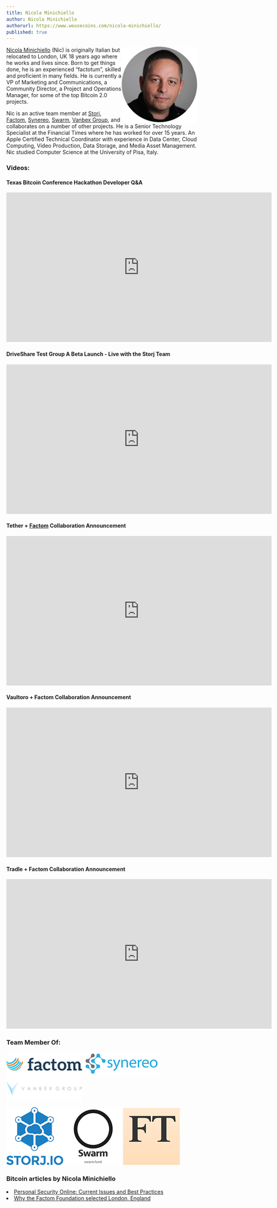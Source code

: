 ```yaml
---
title: Nicola Minichiello
author: Nicola Minichiello
authorurl: https://www.weusecoins.com/nicola-minichiello/
published: true
---
```

<img src="/images/nicola-minichiello.png" alt="Nicola Minichiello" align="right">

<a title="Nicola Minichiello" href="https://twitter.com/colortwits" target="_blank">Nicola Minichiello</a> (Nic) is originally Italian but relocated to London, UK 18 years ago where he works and lives since. Born to get things done, he is an experienced “factotum”, skilled and proficient in many fields. He is currently a VP of Marketing and Communications, a Community Director, a Project and Operations Manager, for some of the top Bitcoin 2.0 projects. 

Nic is an active team member at <a href="http://storj.io">Storj</a>, <a href="http://factom.org">Factom</a>, <a href="http://synereo.com">Synereo</a>, <a href="http://swarm.fund">Swarm</a>, <a href="http://vanbex.com">Vanbex Group</a>, and collaborates on a number of other projects. He is a Senior Technology Specialist at the Financial Times where he has worked for over 15 years. An Apple Certified Technical Coordinator with experience in Data Center, Cloud Computing, Video Production, Data Storage, and Media Asset Management. Nic studied Computer Science at the University of Pisa, Italy.


### Videos:

#### Texas Bitcoin Conference Hackathon Developer Q&A

<iframe width="700" height="394" src="https://www.youtube.com/embed/jCeufEk888g" frameborder="0" allowfullscreen></iframe>

#### DriveShare Test Group A Beta Launch - Live with the Storj Team

<iframe width="700" height="394" src="https://www.youtube.com/embed/BiTFmhKk4ow" frameborder="0" allowfullscreen></iframe>

#### Tether + [Factom](/what-is-factom/) Collaboration Announcement

<iframe width="700" height="394" src="https://www.youtube.com/embed/66cjwAOZoxo" frameborder="0" allowfullscreen></iframe>

#### Vaultoro + Factom Collaboration Announcement

<iframe width="700" height="394" src="https://www.youtube.com/embed/ieN2FqNhrrY" frameborder="0" allowfullscreen></iframe>

#### Tradle + Factom Collaboration Announcement
<iframe width="700" height="394" src="https://www.youtube.com/embed/3Lpxi262G54" frameborder="0" allowfullscreen></iframe>

### Team Member Of:

<a href="http://factom.org" align="left" target="_blank"><img
 src="/images/factom_logo_small.png" alt="Factom"
 style="border: 0px solid ; width: 200px;"></a> 
 <a href="http://synereo.com" align="middle" target="_blank"><img
 src="/images/synereo_logo.png" alt="Synereo"
 style="border: 0px solid ; width: 200px;"></a> 
 <a href="http://vanbex.com" align="right" target="_blank"><img
 src="/images/vanbexgroup_logo.png" alt="Vanbex Group"
 style="border: 0px solid ; width: 200px;"></a>

 <a href="http://storj.io" align="left" target="_blank"><img
 src="/images/storj_logo.png" alt="Storj"
 style="border: 0px solid ; width: 150px;"></a> <a href="http://swarm.fund" align="middle" target="_blank"><img
 src="/images/swarm_logo.png" alt="Swarm"
 style="border: 0px solid ; width: 150px;"></a> <a href="http://ft.com" align="right" target="_blank"><img
 src="/images/ft_logo.png"  alt="Financial Times"
 style="border: 0px solid ; width: 150px;"></a>
 

### Bitcoin articles by Nicola Minichiello

<li><a href="http://blog.storj.io/post/98182880593/personal-security-online-current-issues-and-best" target="_blank">Personal Security Online: Current Issues and Best Practices</a></li>
<li><a href="http://blog.factom.org/post/116834167784/why-the-factom-foundation-selected-london-england" target="_blank">Why the Factom Foundation selected London, England</a></li>
</ul>

